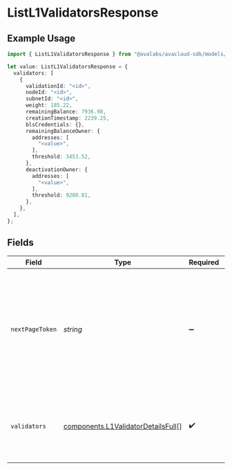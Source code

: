 # ListL1ValidatorsResponse

## Example Usage

```typescript
import { ListL1ValidatorsResponse } from "@avalabs/avacloud-sdk/models/components";

let value: ListL1ValidatorsResponse = {
  validators: [
    {
      validationId: "<id>",
      nodeId: "<id>",
      subnetId: "<id>",
      weight: 185.22,
      remainingBalance: 7936.98,
      creationTimestamp: 2239.25,
      blsCredentials: {},
      remainingBalanceOwner: {
        addresses: [
          "<value>",
        ],
        threshold: 3453.52,
      },
      deactivationOwner: {
        addresses: [
          "<value>",
        ],
        threshold: 9280.81,
      },
    },
  ],
};
```

## Fields

| Field                                                                                                                                  | Type                                                                                                                                   | Required                                                                                                                               | Description                                                                                                                            |
| -------------------------------------------------------------------------------------------------------------------------------------- | -------------------------------------------------------------------------------------------------------------------------------------- | -------------------------------------------------------------------------------------------------------------------------------------- | -------------------------------------------------------------------------------------------------------------------------------------- |
| `nextPageToken`                                                                                                                        | *string*                                                                                                                               | :heavy_minus_sign:                                                                                                                     | A token, which can be sent as `pageToken` to retrieve the next page. If this field is omitted or empty, there are no subsequent pages. |
| `validators`                                                                                                                           | [components.L1ValidatorDetailsFull](../../models/components/l1validatordetailsfull.md)[]                                               | :heavy_check_mark:                                                                                                                     | The list of L1 validations for the given Subnet ID, NodeId or validationId                                                             |